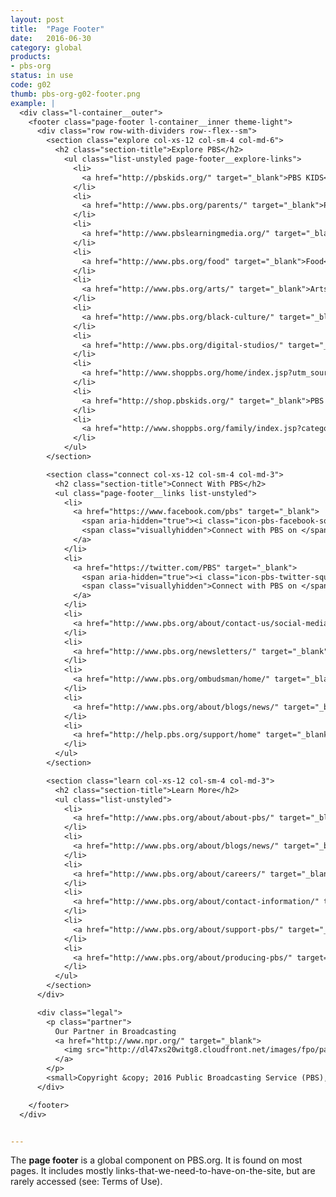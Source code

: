 ```yaml
---
layout: post
title:  "Page Footer"
date:   2016-06-30
category: global
products:
- pbs-org
status: in use
code: g02
thumb: pbs-org-g02-footer.png
example: |
  <div class="l-container__outer">
    <footer class="page-footer l-container__inner theme-light">
      <div class="row row-with-dividers row--flex--sm">
        <section class="explore col-xs-12 col-sm-4 col-md-6">
          <h2 class="section-title">Explore PBS</h2>
            <ul class="list-unstyled page-footer__explore-links">
              <li>
                <a href="http://pbskids.org/" target="_blank">PBS KIDS</a>
              </li>
              <li>
                <a href="http://www.pbs.org/parents/" target="_blank">Parents</a>
              </li>
              <li>
                <a href="http://www.pbslearningmedia.org/" target="_blank">LearningMedia</a>
              </li>
              <li>
                <a href="http://www.pbs.org/food" target="_blank">Food</a>
              </li>
              <li>
                <a href="http://www.pbs.org/arts/" target="_blank">Arts</a>
              </li>
              <li>
                <a href="http://www.pbs.org/black-culture/" target="_blank">Black Culture Connection</a>
              </li>
              <li>
                <a href="http://www.pbs.org/digital-studios/" target="_blank">Digital Studios</a>
              </li>
              <li>
                <a href="http://www.shoppbs.org/home/index.jsp?utm_source=PBS&utm_medium=Link&utm_campaign=pbs_home_footer_shoplink" target="_blank">Shop PBS</a>
              </li>
              <li>
                <a href="http://shop.pbskids.org/" target="_blank">PBS KIDS Shop</a>
              </li>
              <li>
                <a href="http://www.shoppbs.org/family/index.jsp?categoryId=85207886&MobileOptOut=1" target="_blank">PBS Digital Downloads</a>
              </li>
            </ul>
        </section>

        <section class="connect col-xs-12 col-sm-4 col-md-3">
          <h2 class="section-title">Connect With PBS</h2>
          <ul class="page-footer__links list-unstyled">
            <li>
              <a href="https://www.facebook.com/pbs" target="_blank">
                <span aria-hidden="true"><i class="icon-pbs-facebook-square"></i></span>
                <span class="visuallyhidden">Connect with PBS on </span>Facebook
              </a>
            </li>
            <li>
              <a href="https://twitter.com/PBS" target="_blank">
                <span aria-hidden="true"><i class="icon-pbs-twitter-square"></i></span>
                <span class="visuallyhidden">Connect with PBS on </span>Twitter
              </a>
            </li>
            <li>
              <a href="http://www.pbs.org/about/contact-us/social-media/" target="_blank">PBS on Social Media</a>
            </li>
            <li>
              <a href="http://www.pbs.org/newsletters/" target="_blank">Newsletters</a>
            </li>
            <li>
              <a href="http://www.pbs.org/ombudsman/home/" target="_blank">Ombudsman</a>
            </li>
            <li>
              <a href="http://www.pbs.org/about/blogs/news/" target="_blank">News &amp; Updates</a>
            </li>
            <li>
              <a href="http://help.pbs.org/support/home" target="_blank">FAQs &amp; Feedback</a>
            </li>
          </ul>
        </section>

        <section class="learn col-xs-12 col-sm-4 col-md-3">
          <h2 class="section-title">Learn More</h2>
          <ul class="list-unstyled">
            <li>
              <a href="http://www.pbs.org/about/about-pbs/" target="_blank">About PBS</a>
            </li>
            <li>
              <a href="http://www.pbs.org/about/blogs/news/" target="_blank">Press Releases</a>
            </li>
            <li>
              <a href="http://www.pbs.org/about/careers/" target="_blank">Careers</a>
            </li>
            <li>
              <a href="http://www.pbs.org/about/contact-information/" target="_blank">Contact Information</a>
            </li>
            <li>
              <a href="http://www.pbs.org/about/support-pbs/" target="_blank">Support PBS</a>
            </li>
            <li>
              <a href="http://www.pbs.org/about/producing-pbs/" target="_blank">Producing for PBS</a>
            </li>
          </ul>
        </section>
      </div>

      <div class="legal">
        <p class="partner">
          Our Partner in Broadcasting
          <a href="http://www.npr.org/" target="_blank">
            <img src="http://dl47xs20witg8.cloudfront.net/images/fpo/page-footer/logo-npr.29c653a3cd92.png" class="lazyload" alt="NPR">
          </a>
        </p>
        <small>Copyright &copy; 2016 Public Broadcasting Service (PBS), All rights reserved. | <strong><a href="http://www.pbs.org/about/pbs-privacy-policy/">Privacy Policy</a></strong> | <strong><a href="http://www.pbs.org/about/terms-use/">Terms of Use</a></strong></small>
      </div>

    </footer>
  </div>


---
```


The **page footer** is a global component on PBS.org. It is found on most pages. It includes mostly links-that-we-need-to-have-on-the-site, but are rarely accessed (see: Terms of Use).


